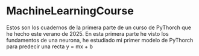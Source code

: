 # MachineLearningCourse

Estos son los cuadernos de la primera parte de un curso de PyThorch que he hecho este verano de 2025. 
En esta primera parte he visto los fundamentos de una neurona, he estudiado mi primer modelo de PyThorch para predecir una recta y = mx + b
